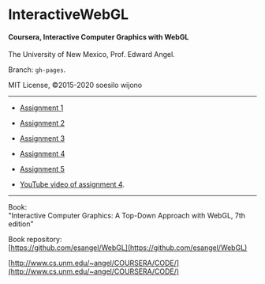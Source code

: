 # InteractiveWebGL
#### Coursera, Interactive Computer Graphics with WebGL    

The University of New Mexico, Prof. Edward Angel.    

Branch: `gh-pages`.     

MIT License, &copy;2015-2020 soesilo wijono            


----------

- [Assignment 1](https://flyingdisc.github.io/InteractiveWebGL/twist.html "Assignment 1")    
- [Assignment 2](https://flyingdisc.github.io/InteractiveWebGL/mousedraw.html "Assignment 2")    
- [Assignment 3](https://flyingdisc.github.io/InteractiveWebGL/geomcad.html "Assignment 3")    
- [Assignment 4](https://flyingdisc.github.io/InteractiveWebGL/lightcad.html "Assignment 4")    
- [Assignment 5](https://flyingdisc.github.io/InteractiveWebGL/webgl-texture.html "Assignment 5")        
    
- [YouTube video of assignment 4](https://www.youtube.com/watch?v=io3fAWP5Q6g "YouTube vid").    
    

-----------

Book:     
"Interactive Computer Graphics: A Top-Down Approach with WebGL, 7th edition"    
 
Book repository:     
[https://github.com/esangel/WebGL](https://github.com/esangel/WebGL)    
 
[http://www.cs.unm.edu/~angel/COURSERA/CODE/](http://www.cs.unm.edu/~angel/COURSERA/CODE/)    
 